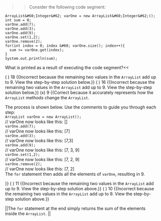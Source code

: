 >>Consider the following code segment:

```
ArrayList&#60;Integer&#62; varOne = new ArrayList&#60;Integer&#62;();
int sum = 0;
varOne.add(7);
varOne.add(3);
varOne.add(9);
varOne.set(1,2);
varOne.remove(2);
for(int index = 0; index &#60; varOne.size(); index++){
  sum += varOne.get(index);
}
System.out.println(sum);
```

What is printed as a result of executing the code segment?<<

( ) 18 {{Incorrect because the remaining two values in the <code>ArrayList</code> add up to 9.  View the step-by-step solution below.}}
( ) 16 {{Incorrect because the remaining two values in the <code>ArrayList</code> add up to 9. View the step-by-step solution below.}}
(x) 9 {{Correct because it accurately represents how the <code>ArrayList</code> methods change the <code>ArrayList</code>.
<p>The process is shown below. Use the comments to guide you through each step:<br/>
<code>ArrayList varOne = new ArrayList();</code> <br/>
// varOne now looks like this: []<br/>
<code>varOne.add(7);</code><br/>
// varOne now looks like this: [7]<br/>
<code>varOne.add(3);</code><br/> 
// varOne now looks like this: [7,3]<br/>
<code>varOne.add(9);</code><br/>
// varOne now looks like this: [7, 3, 9]<br/>
<code>varOne.set(1,2);</code><br/>
// varOne now looks like this: [7, 2, 9]<br/>
<code>varOne.remove(2);</code><br/>
// varOne now looks like this: [7, 2]<br/>
The <code>for</code> statement then adds all the elements of <code>varOne</code>, resulting in 9.</p>}}
( ) 11 {{Incorrect because the remaining two values in the <code>ArrayList</code> add up to 9. View the step-by-step solution above.}}
( ) 10 {{Incorrect because the remaining two values in the <code>ArrayList</code> add up to 9. View the step-by-step solution above.}}

||The <code>for</code> statement at the end simply returns the sum of the elements inside the <code>ArrayList</code>. ||
